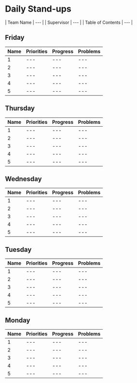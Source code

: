 # Daily Stand-ups

| Team Name | --- |
| Supervisor | --- |
| Table of Contents | --- |

## Friday
| Name | Priorities | Progress | Problems |
| --- | --- | --- | --- |
| 1 | --- | --- | --- |
| 2 | --- | --- | --- |
| 3 | --- | --- | --- |
| 4 | --- | --- | --- |
| 5 | --- | --- | --- |

## Thursday
| Name | Priorities | Progress | Problems |
| --- | --- | --- | --- |
| 1 | --- | --- | --- |
| 2 | --- | --- | --- |
| 3 | --- | --- | --- |
| 4 | --- | --- | --- |
| 5 | --- | --- | --- |

## Wednesday
| Name | Priorities | Progress | Problems |
| --- | --- | --- | --- |
| 1 | --- | --- | --- |
| 2 | --- | --- | --- |
| 3 | --- | --- | --- |
| 4 | --- | --- | --- |
| 5 | --- | --- | --- |

## Tuesday
| Name | Priorities | Progress | Problems |
| --- | --- | --- | --- |
| 1 | --- | --- | --- |
| 2 | --- | --- | --- |
| 3 | --- | --- | --- |
| 4 | --- | --- | --- |
| 5 | --- | --- | --- |

## Monday
| Name | Priorities | Progress | Problems |
| --- | --- | --- | --- |
| 1 | --- | --- | --- |
| 2 | --- | --- | --- |
| 3 | --- | --- | --- |
| 4 | --- | --- | --- |
| 5 | --- | --- | --- |

